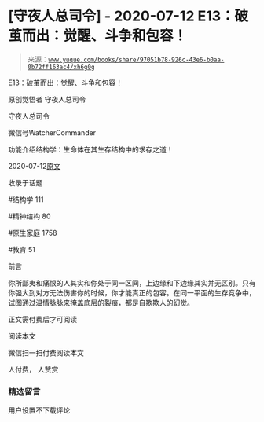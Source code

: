 # [守夜人总司令] - 2020-07-12 E13：破茧而出：觉醒、斗争和包容！

> 来源：[`www.yuque.com/books/share/97051b78-926c-43e6-b0aa-0b72ff163ac4/xh6g0g`](https://www.yuque.com/books/share/97051b78-926c-43e6-b0aa-0b72ff163ac4/xh6g0g)



E13：破茧而出：觉醒、斗争和包容！ 

原创觉悟者 守夜人总司令 

守夜人总司令 

微信号WatcherCommander 

功能介绍结构学：生命体在其生存结构中的求存之道！ 

2020-07-12[原文](https://mp.weixin.qq.com/s?__biz=MzAxNDk1NjI2Mw==&mid=2247485416&idx=1&sn=3374140f3a08776aaadab756808db10e&chksm=9b8a2460acfdad76290b72651659583d1aa99da5dbc8a0ac63bdec03c8ca2d1bb447103ef71d&scene=27#wechat_redirect&cpage=182) 

收录于话题 

#结构学 111 

#精神结构 80 

#原生家庭 1758 

#教育 51 

前言 

你所鄙夷和痛恨的人其实和你处于同一区间，上边缘和下边缘其实并无区别。只有你强大到对方无法伤害你的时候，你才能真正的包容。在同一平面的生存竞争中，试图通过温情脉脉来掩盖底层的裂痕，都是自欺欺人的幻觉。 

正文需付费后才可阅读 

阅读本文 

微信扫一扫付费阅读本文 

人付费， 人赞赏 

### 精选留言 

用户设置不下载评论